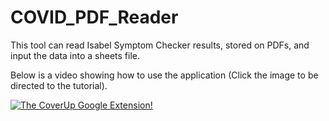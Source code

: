 # COVID_PDF_Reader
This tool can read Isabel Symptom Checker results, stored on PDFs, and input the data into a sheets file.

Below is a video showing how to use the application (Click the image to be directed to the tutorial).

[![The CoverUp Google Extension!](https://i.ytimg.com/vi/bNsBfRiSjS4/maxresdefault.jpg)](https://www.youtube.com/watch?v=bNsBfRiSjS4)
